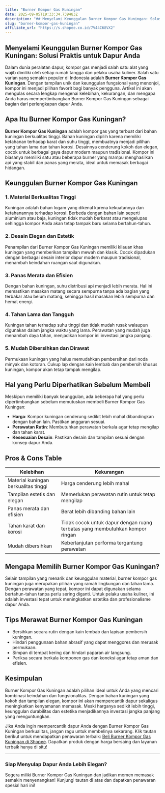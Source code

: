 ```yaml
---
title: "Burner Kompor Gas Kuningan"
date: 2025-09-05T19:33:34.739483Z
description: "## Menyelami Keunggulan Burner Kompor Gas Kuningan: Solusi Praktis untuk Dapur Anda..."
slug: "burner-kompor-gas-kuningan"
affiliate_url: "https://s.shopee.co.id/7V44C68VX2"
---
```

## Menyelami Keunggulan Burner Kompor Gas Kuningan: Solusi Praktis untuk Dapur Anda

Dalam dunia peralatan dapur, kompor gas menjadi salah satu alat yang wajib dimiliki oleh setiap rumah tangga dan pelaku usaha kuliner. Salah satu varian yang semakin populer di Indonesia adalah **Burner Kompor Gas Kuningan**. Dengan tampilan unik dan keunggulan fungsional yang menonjol, kompor ini menjadi pilihan favorit bagi banyak pengguna. Artikel ini akan mengulas secara lengkap mengenai kelebihan, kekurangan, dan mengapa Anda harus mempertimbangkan Burner Kompor Gas Kuningan sebagai bagian dari perlengkapan dapur Anda.

## Apa Itu Burner Kompor Gas Kuningan?

**Burner Kompor Gas Kuningan** adalah kompor gas yang terbuat dari bahan kuningan berkualitas tinggi. Bahan kuningan dipilih karena memiliki ketahanan terhadap karat dan suhu tinggi, membuatnya menjadi pilihan yang tahan lama dan tahan korosi. Desainnya cenderung kokoh dan elegan, cocok untuk berbagai gaya dapur modern maupun tradisional. Kompor ini biasanya memiliki satu atau beberapa burner yang mampu menghasilkan api yang stabil dan panas yang merata, ideal untuk memasak berbagai hidangan.

## Keunggulan Burner Kompor Gas Kuningan

### 1. Material Berkualitas Tinggi

Kuningan adalah bahan logam yang dikenal karena kekuatannya dan ketahanannya terhadap korosi. Berbeda dengan bahan lain seperti aluminium atau baja, kuningan tidak mudah berkarat atau mengelupas sehingga kompor Anda akan tetap tampak baru selama bertahun-tahun.

### 2. Desain Elegan dan Estetik

Penampilan dari Burner Kompor Gas Kuningan memiliki kilauan khas kuningan yang memberikan tampilan mewah dan klasik. Cocok dipadukan dengan berbagai desain interior dapur modern maupun tradisional, menambah keindahan ruangan saat digunakan.

### 3. Panas Merata dan Efisien

Dengan bahan kuningan, suhu distribusi api menjadi lebih merata. Hal ini memastikan masakan matang secara sempurna tanpa ada bagian yang terbakar atau belum matang, sehingga hasil masakan lebih sempurna dan hemat energi.

### 4. Tahan Lama dan Tangguh

Kuningan tahan terhadap suhu tinggi dan tidak mudah rusak walaupun digunakan dalam jangka waktu yang lama. Perawatan yang mudah juga menambah daya tahan, menjadikan kompor ini investasi jangka panjang.

### 5. Mudah Dibersihkan dan Dirawat

Permukaan kuningan yang halus memudahkan pembersihan dari noda minyak dan kotoran. Cukup lap dengan kain lembab dan pembersih khusus kuningan, kompor akan tetap tampak mengilap.

## Hal yang Perlu Diperhatikan Sebelum Membeli

Meskipun memiliki banyak keunggulan, ada beberapa hal yang perlu dipertimbangkan sebelum memutuskan membeli Burner Kompor Gas Kuningan:

- **Harga**: Kompor kuningan cenderung sedikit lebih mahal dibandingkan dengan bahan lain. Pastikan anggaran sesuai.
- **Perawatan Rutin**: Membutuhkan perawatan berkala agar tetap mengilap dan tahan karat.
- **Kesesuaian Desain**: Pastikan desain dan tampilan sesuai dengan konsep dapur Anda.

## Pros & Cons Table

| Kelebihan                              | Kekurangan                                  |
|----------------------------------------|--------------------------------------------|
| Material kuningan berkualitas tinggi | Harga cenderung lebih mahal             |
| Tampilan estetis dan elegan           | Memerlukan perawatan rutin untuk tetap mengilap |
| Panas merata dan efisien               | Berat lebih dibanding bahan lain      |
| Tahan karat dan korosi               | Tidak cocok untuk dapur dengan ruang terbatas yang membutuhkan kompor ringan |
| Mudah dibersihkan                    | Keberlanjutan performa tergantung perawatan |

## Mengapa Memilih Burner Kompor Gas Kuningan?

Selain tampilan yang menarik dan keunggulan material, burner kompor gas kuningan juga merupakan pilihan yang ramah lingkungan dan tahan lama. Dengan perawatan yang tepat, kompor ini dapat digunakan selama bertahun-tahun tanpa perlu sering diganti. Untuk pelaku usaha kuliner, ini adalah investasi tepat untuk meningkatkan estetika dan profesionalisme dapur Anda.

## Tips Merawat Burner Kompor Gas Kuningan

- Bersihkan secara rutin dengan kain lembab dan lapisan pembersih kuningan.
- Hindari penggunaan bahan abrasif yang dapat menggores dan merusak permukaan.
- Simpan di tempat kering dan hindari paparan air langsung.
- Periksa secara berkala komponen gas dan koneksi agar tetap aman dan efisien.

## Kesimpulan

Burner Kompor Gas Kuningan adalah pilihan ideal untuk Anda yang mencari kombinasi keindahan dan fungsionalitas. Dengan bahan kuningan yang kokoh dan tampilan elegan, kompor ini akan mempercantik dapur sekaligus meningkatkan kenyamanan memasak. Meski harganya sedikit lebih tinggi, keunggulan durabilitas dan estetika menjadikannya investasi jangka panjang yang menguntungkan.

Jika Anda ingin mempercantik dapur Anda dengan Burner Kompor Gas Kuningan berkualitas, jangan ragu untuk membelinya sekarang. Klik tautan berikut untuk mendapatkan penawaran terbaik: [Beli Burner Kompor Gas Kuningan di Shopee](https://s.shopee.co.id/7V44C68VX2). Dapatkan produk dengan harga bersaing dan layanan terbaik hanya di situ!

---

### Siap Menyulap Dapur Anda Lebih Elegan?  
Segera miliki Burner Kompor Gas Kuningan dan jadikan momen memasak semakin menyenangkan! Kunjungi tautan di atas dan dapatkan penawaran spesial hari ini!